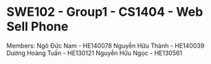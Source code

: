 # SWE102 - Group1 - CS1404 - Web Sell Phone

Members:
Ngô Đức Nam - HE140078
Nguyễn Hữu Thành - HE140039
Dương	Hoàng	Tuấn - HE130121
Nguyễn Hữu Ngọc - HE130561
